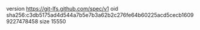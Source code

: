 version https://git-lfs.github.com/spec/v1
oid sha256:c3db5175ad4d544a7b5e7b3a62b2c276fe64b60225acd5cecb16099227478458
size 15550
